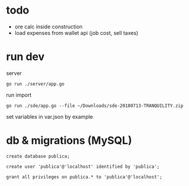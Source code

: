 # todo

- ore calc inside construction
- load expenses from wallet api (job cost, sell taxes)

# run dev
server

`go run ./server/app.go`

run import

`go run ./sde/app.go --file ~/Downloads/sde-20180713-TRANQUILITY.zip`

set variables in var.json by example

# db & migrations (MySQL)

`create database publica;`

`create user 'publica'@'localhost' identified by 'publica';`

`grant all privileges on publica.* to 'publica'@'localhost';`
